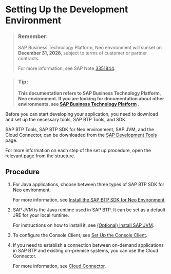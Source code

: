<!-- loioe815ca4cbb5710148376c549fd74c0db -->

# Setting Up the Development Environment

> ### Remember:  
> SAP Business Technology Platform, Neo environment will sunset on **December 31, 2028**, subject to terms of customer or partner contracts.
> 
> For more information, see SAP Note [3351844](https://me.sap.com/notes/3351844).

> ### Tip:  
> **This documentation refers to SAP Business Technology Platform, Neo environment. If you are looking for documentation about other environments, see [SAP Business Technology Platform](https://help.sap.com/docs/btp/sap-business-technology-platform/sap-business-technology-platform?version=Cloud) .**



Before you can start developing your application, you need to download and set up the necessary tools, SAP BTP Tools, and SDK.

SAP BTP Tools, SAP BTP SDK for Neo environment, SAP JVM, and the Cloud Connector, can be downloaded from the [SAP Development Tools](https://tools.hana.ondemand.com/) page.

For more information on each step of the set up procedure, open the relevant page from the structure.



## Procedure

1.  For Java applications, choose between three types of SAP BTP SDK for Neo environment.

    For more information, see [Install the SAP BTP SDK for Neo Environment](install-the-sap-btp-sdk-for-neo-environment-7613843.md).

2.  SAP JVM is the Java runtime used in SAP BTP. It can be set as a default JRE for your local runtime.

    For instructions on how to install it, see [\(Optional\) Install SAP JVM](optional-install-sap-jvm-76137f4.md).

3.  To configure the Console Client, see [Set Up the Console Client](set-up-the-console-client-7613dee.md).
4.  If you need to establish a connection between on-demand applications in SAP BTP and existing on-premise systems, you can use the Cloud Connector.

    For more information, see [Cloud Connector](https://help.sap.com/viewer/cca91383641e40ffbe03bdc78f00f681/Cloud/en-US/e6c7616abb5710148cfcf3e75d96d596.html).


